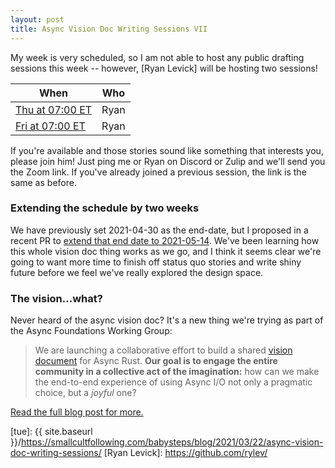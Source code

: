 ```yaml
---
layout: post
title: Async Vision Doc Writing Sessions VII
---
```


My week is very scheduled, so I am not able to host any public drafting sessions
this week -- however, [Ryan Levick] will be hosting two sessions! 

| When | Who |
| --- | --- |
| [Thu at 07:00 ET][4] | Ryan |
| [Fri at 07:00 ET][5] | Ryan |

[4]: https://everytimezone.com/s/2e8907b6
[5]: https://everytimezone.com/s/6815593b

If you're available and those stories sound like something that interests you, please join him! Just ping me or Ryan on Discord or Zulip and we'll send you the Zoom link. If you've already joined a previous session, the link is the same as before.

### Extending the schedule by two weeks

We have previously set 2021-04-30 as the end-date, but I proposed in a recent PR to [extend that end date to 2021-05-14](https://github.com/rust-lang/wg-async-foundations/pull/173). We've been learning how this whole vision doc thing works as we go, and I think it seems clear we're going to want more time to finish off status quo stories and write shiny future before we feel we've really explored the design space.

### The vision...what?

Never heard of the async vision doc? It's a new thing we're trying as part of the Async Foundations Working Group:

> We are launching a collaborative effort to build a shared [vision document][vd] for Async Rust. **Our goal is to engage the entire community in a collective act of the imagination:** how can we make the end-to-end experience of using Async I/O not only a pragmatic choice, but a _joyful_ one?

[Read the full blog post for more.][Async Vision Doc]

[avd]: https://blog.rust-lang.org/2021/03/18/async-vision-doc.html
[vd]: https://rust-lang.github.io/wg-async-foundations/vision.html#-the-vision
[Async Vision Doc]: https://blog.rust-lang.org/2021/03/18/async-vision-doc.html
[sqi]: https://github.com/rust-lang/wg-async-foundations/issues?q=is%3Aopen+is%3Aissue+label%3Astatus-quo-story-ideas
[tue]: {{ site.baseurl }}/https://smallcultfollowing.com/babysteps/blog/2021/03/22/async-vision-doc-writing-sessions/
[Ryan Levick]: https://github.com/rylev/